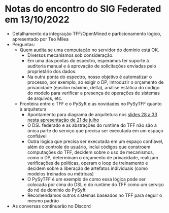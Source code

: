 # Notas do encontro do SIG Federated em 13/10/2022

- Detalhamento da integração TFF/OpenMined e particionamento lógico, apresentado por Teo Milea
- Perguntas:
    - Quem audita se uma computação no servidor do domínio está OK.
        - Diversos mecanismos sob consideração.
        - Em uma das pontas do espectro, esperamos ter suporte à auditoria manual e à aprovação de solicitações enviadas pelo proprietário dos dados.
        - Na outra ponta do espectro, nosso objetivo é automatizar o processo, por exemplo, ao exigir o DP, introduzir o orçamento de privacidade (epsilon máximo, delta), análise estática do código do modelo para verificar a presença de operações de sistemas de arquivos, etc.
    - Fronteira entre o TFF e o PySyft e as novidades no PySyTFF quanto à arquitetura
        - Apontamento para diagrama de arquitetura nos [slides 28 a 33 nesta apresentação de 21 de julho](https://docs.google.com/presentation/d/105ZTOQ7PvUuZWyDZtCgIyaH10kQaXbiG27D2ML7aqio/edit?resourcekey=0-5NLe9CAcrnyWmB6BB2kt6g#slide=id.g13e7c73d85f_0_455)
        - O DSL federado e as abstrações do runtime do TFF não são a única parte do serviço que precisa ser executada em um espaço confiável
        - Outra lógica que precisa ser executada em um espaço confiável, além do controle do usuário, inclui códigos que constroem computações do TFF, decidem sobre o uso de mecanismos, como o DP, determinam o orçamento de privacidade, realizam verificações de políticas, operam o loop de treinamento e decidem sobre a liberação de artefatos individuais (como modelos treinados ou métricas)
        - O PySyTFF é um exemplo de como essa lógica pode ser colocada por cima do DSL e do runtime do TFF como um serviço do nó de domínio do PySyft
        - Recomendamos outros sistemas baseados no TFF para seguir o mesmo padrão
- As conversas continuarão no Discord
